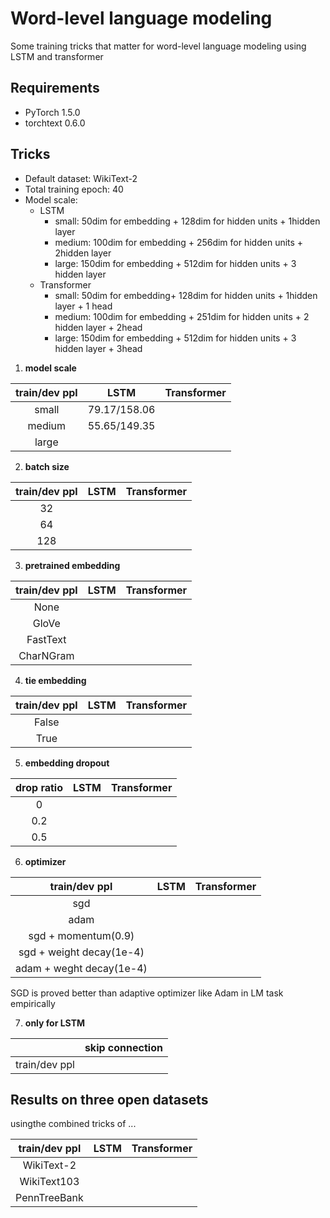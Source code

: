 # Word-level language modeling
Some training tricks that matter for word-level language modeling using LSTM and transformer


## Requirements
- PyTorch 1.5.0
- torchtext 0.6.0


## Tricks

>         
- Default dataset: WikiText-2  
- Total training epoch: 40   
- Model scale:  
   - LSTM
      - small: 50dim for embedding + 128dim for hidden units + 1hidden layer 
      - medium: 100dim for embedding + 256dim for hidden units + 2hidden layer
      - large: 150dim for embedding + 512dim for hidden units + 3 hidden layer
   - Transformer
      - small: 50dim for embedding+ 128dim for hidden units + 1hidden layer + 1 head
      - medium: 100dim for embedding + 251dim for hidden units + 2 hidden layer + 2head
      - large: 150dim for embedding + 512dim for hidden units + 3 hidden layer + 3head

1. **model scale**

|  train/dev ppl   | LSTM          | Transformer |    
| :--------------: | :-----------: | :---------: | 
|  small           | 79.17/158.06  |             | 
| medium           | 55.65/149.35  |             |
| large            |               |             |


2. **batch size**

|train/dev ppl    | LSTM    | Transformer | 
| :-------------: | :-----: |:----------: | 
|   32            |         |             | 
|   64            |         |             |
|   128           |         |             |


3. **pretrained embedding**

|  train/dev ppl  | LSTM    | Transformer | 
| :-------------: |:------: | :---------: |
| None            |         |             |
| GloVe           |         |             | 
| FastText        |         |             |
| CharNGram       |         |             |
   
   
4. **tie embedding**

|train/dev ppl    | LSTM    |  Transformer | 
| :-------------: | :-----: |:-----------: | 
| False           |         |              | 
| True            |         |              |


5. **embedding dropout**

| drop ratio   | LSTM    | Transformer | 
| :----------: | :-----: | :---------: |
| 0            |         |             | 
| 0.2          |         |             |
| 0.5          |         |             |


6. **optimizer**

|  train/dev  ppl          | LSTM    | Transformer | 
| :----------------------: | :-----: | :---------: | 
| sgd                      |         |             |
| adam                     |         |             | 
| sgd + momentum(0.9)      |         |             |
| sgd + weight decay(1e-4) |         |             |
| adam + weght decay(1e-4) |         |             |

SGD is proved better than adaptive optimizer like Adam in LM task empirically


7. **only for LSTM**

|                  | skip connection    |  
| :--------------: | :----------------: | 
|  train/dev ppl   |                    |            



## Results on three open datasets
usingthe combined tricks of ...

|  train/dev ppl | LSTM    | Transformer |
|:-------------: | :-----: | :---------: | 
| WikiText-2     |         |             |
| WikiText103    |         |             |
| PennTreeBank   |         |             |

```{.python .input}

```
